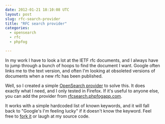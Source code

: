 ```yaml
---
date: 2012-01-21 18:10:08 UTC
layout: post
slug: rfc-search-provider
title: "RFC search provider"
categories:
  - opensearch
  - rfc
  - phpfog

---
```

<p>In my work I have to look a lot at the IETF rfc documents, and I always have to jump through a bunch of hoops to find the document I want. Google often links me to the text version, and often I'm looking at obsoleted versions of documents when a new rfc has been published.</p>

<p>Well, so I created a simple <a href="https://developer.mozilla.org/en/Creating_OpenSearch_plugins_for_Firefox">OpenSearch provider</a> to solve this. It does exactly what I need, and I only tested in Firefox. If it's useful to anyone else, you can add the provider from <a href="http://rfcsearch.phpfogapp.com/">rfcsearch.phpfogapp.com</a>.</p>

<p>It works with a simple hardcoded list of known keywords, and it will fall back to "Google's I'm feeling lucky" if it doesn't know the keyword. Feel free to <a href="https://github.com/evert/rfcsearch">fork it</a> or laugh at my source code.</p>